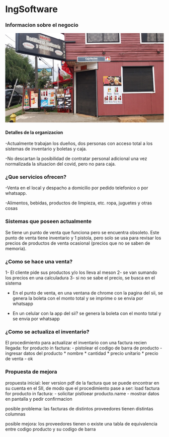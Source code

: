 # IngSoftware

### Informacion sobre el negocio
![](https://raw.githubusercontent.com/fernando479/IngSoftware/main/jose.jpeg)

#### Detalles de la organizacion

-Actualmente trabajan los dueños, dos personas con acceso total a los sistemas de inventario y boletas y caja.

-No descartan la posibilidad de contratar personal adicional una vez normalizada la situacion del covid, pero no para caja.

### ¿Que servicios ofrecen?

-Venta en el local y despacho a domicilio por pedido telefonico o por whatsapp.

-Alimentos, bebidas, productos de limpieza, etc. ropa, juguetes y otras cosas

### Sistemas que poseen actualmente

Se tiene un punto de venta que funciona pero se encuentra obsoleto. Este punto de venta tiene inventario y 1 pistola, pero solo se usa para revisar los precios de productos de venta ocasional (precios que no se saben de memoria).

### ¿Como se hace una venta?

1- El cliente pide sus productos y/o los lleva al meson
2- se van sumando los precios en una calculadura
3-	si no se sabe el precio, se busca en el sistema

- En el punto de venta, en una ventana de chrome con la pagina del sii, se genera la boleta con el monto total y se imprime o se envia por whatsapp

- En un celular con la app del sii? se genera la boleta con el monto total y se envia por whatsapp

### ¿Como se actualiza el inventario?

El procedimiento para actualizar el inventario con una factura recien llegada:
	for producto in factura:
		- pistolear el codigo de barra de producto
		- ingresar datos del producto
			* nombre
			* cantidad
			* precio unitario
			* precio de venta
		- ok

### Propuesta de mejora
propuesta inicial: leer version pdf de la factura que se puede encontrar en su cuenta en el SII, de modo que el procedimiento pase a ser:
	load factura
	for producto in factura:
		- solicitar pistloear producto.name
		- mostrar datos en pantalla y pedir confirmacion

posible problema: las facturas de distintos proveedores tienen distintas columnas

posible mejora: los proveedores tienen o existe una tabla de equivalencia entre codigo producto  y su codigo de barra
